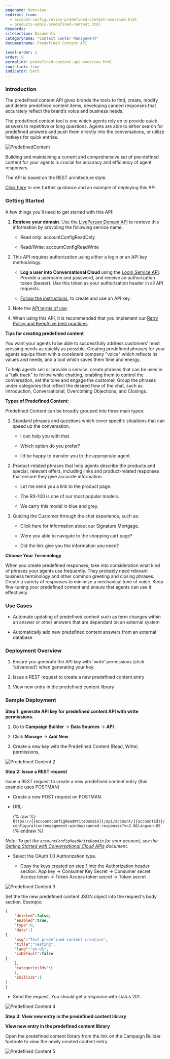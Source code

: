 ```yaml
---
pagename: Overview
redirect_from:
  - account-configuration-predefined-content-overview.html
  - products-admin-predefined-content.html
Keywords:
sitesection: Documents
categoryname: "Contact Center Management"
documentname: Predefined Content API

level-order: 2
order: 9
permalink: predefined-content-api-overview.html
root-link: true
indicator: both
---
```

### Introduction

The predefined content API gives brands the tools to find, create, modify and delete predefined content items, developing canned responses that accurately reflect the brand’s voice and business needs.

The predefined content tool is one which agents rely on to provide quick answers to repetitive or long questions.  Agents are able to either search for predefined answers and push them directly into the conversations, or utilize hotkeys for quick entries.  

![PredefinedContent](img/predefinedcontent.png)

Building and maintaining a current and comprehensive set of pre-defined content for your agents is crucial for accuracy and efficiency of agent responses.


The API is based on the REST architecture style.

[Click here](products-admin-predefined-content.html) to see further guidance and an example of deploying this API.

### Getting Started

A few things you'll need to get started with this API:

1. **Retrieve your domain**. Use the [LivePerson Domain API](agent-domain-domain-api.html) to retrieve this information by providing the following service name:

    * Read only: accountConfigReadOnly

    * Read/Write: accountConfigReadWrite

2. This API requires authorization using _either_ a login or an API key methodology.

    * **Log a user into Conversational Cloud** using the [Login Service API](login-getting-started.html). Provide a username and password, and receive an authorization token (bearer). Use this token as your authorization header in all API requests.

    * [Follow the instructions](guides-gettingstarted.html), to create and use an API key.

3. Note the [API terms of use](https://www.liveperson.com/policies/apitou).

4. When using this API, it is recommended that you implement our [Retry Policy and KeepAlive best practices](guides-retry-policy.html).

**Tips for creating predefined content**

You want your agents to be able to successfully address customers’ most pressing needs as quickly as possible. Creating predefined phrases for your agents equips them with a consistent company "voice" which reflects its values and needs, and a tool which saves them time and energy.

To help agents sell or provide a service, create phrases that can be used in a "talk track" to follow while chatting, enabling them to control the conversation, set the tone and engage the customer. Group the phrases under categories that reflect the desired flow of the chat, such as Introduction, Conversational, Overcoming Objections, and Closings.

**Types of Predefined Content**:

Predefined Content can be broadly grouped into three main types:

1. Standard phrases and questions which cover specific situations that can speed up the conversation.

    * I can help you with that.

    * Which option do you prefer?

    * I’d be happy to transfer you to the appropriate agent.

2. Product-related phrases that help agents describe the products and special, relevant offers, including links and product-related responses that ensure they give accurate information.

    * Let me send you a link to the product page.

    * The RX-100 is one of our most popular models.

    * We carry this model in blue and grey.

3. Guiding the Customer through the chat experience, such as:

    * Click here for information about our Signature Mortgage.

    * Were you able to navigate to the shopping cart page?

    * Did the link give you the information you need?

**Choose Your Terminology**

When you create predefined responses, take into consideration what kind of phrases your agents use frequently. They probably need relevant business terminology and other common greeting and closing phrases. Create a variety of responses to minimize a mechanical tone of voice. Keep fine-tuning your predefined content and ensure that agents can use it effectively.

### Use Cases

* Automate updating of predefined content such as term changes within an answer or other answers that are dependant on an external system

* Automatically add new predefined content answers from an external database

### Deployment Overview

1. Ensure you generate the API key with 'write’ permissions (click 'advanced’) when generating your key.

2. Issue a REST request to create a new predefined content entry

3. View new entry in the predefined content library

### Sample Deployment

**Step 1: generate API key for predefined content API with write permissions.**

1. Go to **Campaign Builder** → **Data Sources** → **API**

2. Click **Manage** → **Add New**

3. Create a new key with the Predefined Content (Read, Write) permissions,

![Predefined Content 2](img/predefinedcontent2.png)

**Step 2: Issue a REST request**

Issue a REST request to create a new predefined content entry (this example uses POSTMAN)

* Create a new POST request on POSTMAN.

* URL: 

	{% raw %}
	`https://{{accountConfigReadWriteDomain}}/api/account/{{accountId}}/configuration/engagement-window/canned-responses?v=2.0&lang=en-US`
	{% endraw %}

_Note: To get the `accountConfigReadWriteDomain` for your account, see the [Getting Started with Conversational Cloud APIs](guides-gettingstarted.html) document._

* Select the OAuth 1.0 Authorization type.

	* Copy the keys created on step 1 into the Authorization header section.
	App key → Consumer Key
	Secret → Consumer secret
	Access token → Token
	Access token secret → Token secret

![Predefined Content 3](img/predefinedcontent3.png)

Set the the new predefined content JSON object into the request's body section.
Example:

```json
{
	"deleted":false,
	"enabled":true,
	"type":0,
	"data":[
{
	"msg":"Test predefined content creation",
	"title":"Testing",
	"lang":"en-US",
	"isDefault":false
}
	],
	"categoriesIds":[
	],
	"skillIds":[
]
}
```

* Send the request. You should get a response with status 201.

![Predefined Content 4](img/predefinedcontent4.png)

**Step 3: View new entry in the predefined content library**

**View new entry in the predefined content library**

Open the predefined content library from the link on the Campaign Builder footnote to view the newly created content entry.

![Predefined Content 5](img/predefinedcontent5.png)
